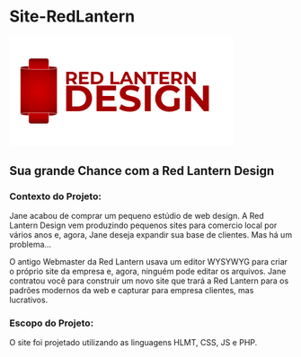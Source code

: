 # Site-RedLantern

<img src="img/logo.png" width="400px">

## Sua grande Chance com a Red Lantern Design

### Contexto do Projeto:

Jane acabou de comprar um pequeno estúdio de web design. A Red Lantern 
Design vem produzindo pequenos sites para comercio local por vários anos e, agora, Jane 
deseja expandir sua base de clientes. Mas há um problema...

O antigo Webmaster da Red Lantern usava um editor WYSYWYG para criar o 
próprio site da empresa e, agora, ninguém pode editar os arquivos. Jane contratou você 
para construir um novo site que trará a Red Lantern para os padrões modernos da web e 
capturar para empresa clientes, mas lucrativos.

### Escopo do Projeto:

O site foi projetado utilizando as linguagens HLMT, CSS, JS e PHP.
